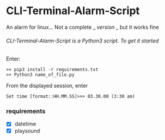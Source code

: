 # CLI-Terminal-Alarm-Script
An alarm for linux... Not a complete _ _version_ _ but it works fine

###### CLI-Terminal-Alarm-Script is a Python3 script. To get it started
Enter:
```
>> pip3 install -r requirements.txt
>> Python3 name_of_file.py
```
From the displayed session, enter
```
Set time [format::HH.MM.SS]>>> 03.30.00 (3:30 am)
```
### requirements
- [x] datetime
- [x] playsound

